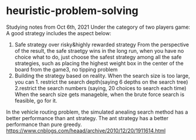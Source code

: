 # heuristic-problem-solving



Studying notes from Oct 6th, 2021
Under the category of two players game:
A good strategy includes the aspect below:
1. Safe strategy over risky&highly rewarded strategy
From the perspective of the result, the safe straetgy wins in the long run, when you have no choice what to do, just choose the safest strategy among all the safe strategies,
such as placing the highest weight box in the center of the board from the game3, no tipping problem
2. Building the strategy based on reality.
When the search size is too large, you can 1. restrict the search depth(saying 6 depths on the search tree) 2.restrict the search numbers (saying, 20 choices to search each time)
When the search size gets manageble, when the brute force search is feasible, go for it.


In the vehicle routing problem,
the simulated anealing search method has a better performance than ant strategy. The ant strategy has a better performance than pure greedy.
https://www.cnblogs.com/heaad/archive/2010/12/20/1911614.html
